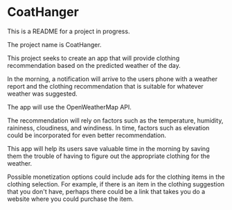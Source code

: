 # CoatHanger

This is a README for a project in progress.

The project name is CoatHanger.

This project seeks to create an app that will provide clothing recommendation
based on the predicted weather of the day.

In the morning, a notification will arrive to the users phone with a weather report
and the clothing recommendation that is suitable for whatever weather was suggested.

The app will use the OpenWeatherMap API.

The recommendation will rely on factors such as the temperature, humidity, raininess, cloudiness, and windiness.
In time, factors such as elevation could be incorporated for even better recommendation.

This app will help its users save valuable time in the morning by saving them the trouble of having to figure out the appropriate clothing for the weather.

Possible monetization options could include ads for the clothing items in the clothing selection.
For example, if there is an item in the clothing suggestion that you don't have, perhaps there could 
be a link that takes you do a website where you could purchase the item.
